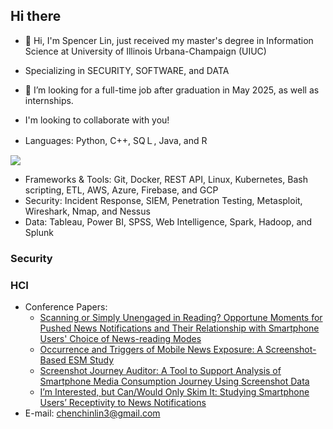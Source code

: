## Hi there


- 👋 Hi, I'm Spencer Lin, just received my master's degree in Information Science at University of Illinois Urbana-Champaign (UIUC)
- Specializing in SECURITY, SOFTWARE, and DATA
- 👀 I’m looking for a full-time job after graduation in May 2025, as well as internships.
- I'm looking to collaborate with you!


- Languages: Python, C++, SQＬ, Java, and R
<img src="https://cdn.jsdelivr.net/gh/devicons/devicon@latest/icons/python/python-original-wordmark.svg" />
          
- Frameworks & Tools: Git, Docker, REST API, Linux, Kubernetes, Bash scripting, ETL, AWS, Azure, Firebase, and GCP
- Security: Incident Response, SIEM, Penetration Testing, Metasploit, Wireshark, Nmap, and Nessus
- Data: Tableau, Power BI, SPSS, Web Intelligence, Spark, Hadoop, and Splunk

### Security


### HCI
- Conference Papers:
  - [Scanning or Simply Unengaged in Reading? Opportune Moments for Pushed News Notifications and Their Relationship with Smartphone Users' Choice of News-reading Modes](https://dl.acm.org/doi/abs/10.1145/3604268)
  - [Occurrence and Triggers of Mobile News Exposure: A Screenshot-Based ESM Study](https://dl.acm.org/doi/abs/10.1145/3460418.3479291)
  - [Screenshot Journey Auditor: A Tool to Support Analysis of Smartphone Media Consumption Journey Using Screenshot Data](https://dl.acm.org/doi/abs/10.1145/3500868.3559456)
  - [I’m Interested, but Can/Would Only Skim It: Studying Smartphone Users’ Receptivity to News Notifications](https://dl.acm.org/doi/abs/10.1145/3460418.3479292)
- E-mail: chenchinlin3@gmail.com




<!--
**koalaonbed/koalaonbed** is a ✨ _special_ ✨ repository because its `README.md` (this file) appears on your GitHub profile.

Here are some ideas to get you started:

- 🔭 I’m currently working on ...
- 🌱 I’m currently learning ...
- 👯 I’m looking to collaborate on ...
- 🤔 I’m looking for help with ...
- 💬 Ask me about ...
- 📫 How to reach me: ...
- 😄 Pronouns: ...
- ⚡ Fun fact: ...
-->
